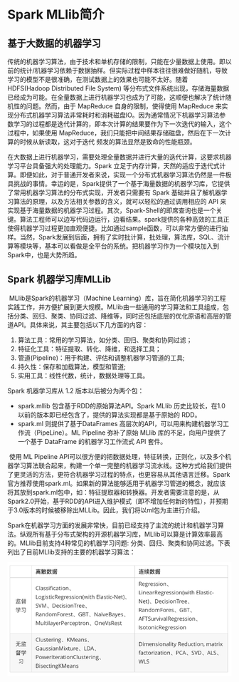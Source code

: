 # Spark MLlib简介

## 基于大数据的机器学习

​	传统的机器学习算法，由于技术和单机存储的限制，只能在少量数据上使用。即以前的统计/机器学习依赖于数据抽样。但实际过程中样本往往很难做好随机，导致学习的模型不是很准确，在测试数据上的效果也可能不太好。随着 HDFS(Hadoop Distributed File System) 等分布式文件系统出现，存储海量数据已经成为可能。在全量数据上进行机器学习也成为了可能，这顺便也解决了统计随机性的问题。然而，由于 MapReduce 自身的限制，使得使用 MapReduce 来实现分布式机器学习算法非常耗时和消耗磁盘IO。因为通常情况下机器学习算法参数学习的过程都是迭代计算的，即本次计算的结果要作为下一次迭代的输入，这个过程中，如果使用 MapReduce，我们只能把中间结果存储磁盘，然后在下一次计算的时候从新读取，这对于迭代 频发的算法显然是致命的性能瓶颈。

​	在大数据上进行机器学习，需要处理全量数据并进行大量的迭代计算，这要求机器学习平台具备强大的处理能力。Spark 立足于内存计算，天然的适应于迭代式计算。即便如此，对于普通开发者来说，实现一个分布式机器学习算法仍然是一件极具挑战的事情。幸运的是，Spark提供了一个基于海量数据的机器学习库，它提供了常用机器学习算法的分布式实现，开发者只需要有 Spark 基础并且了解机器学习算法的原理，以及方法相关参数的含义，就可以轻松的通过调用相应的 API 来实现基于海量数据的机器学习过程。其次，Spark-Shell的即席查询也是一个关键。算法工程师可以边写代码边运行，边看结果。spark提供的各种高效的工具正使得机器学习过程更加直观便捷。比如通过sample函数，可以非常方便的进行抽样。当然，Spark发展到后面，拥有了实时批计算，批处理，算法库，SQL、流计算等模块等，基本可以看做是全平台的系统。把机器学习作为一个模块加入到Spark中，也是大势所趋。

## Spark 机器学习库MLLib

​	MLlib是Spark的机器学习（Machine Learning）库，旨在简化机器学习的工程实践工作，并方便扩展到更大规模。MLlib由一些通用的学习算法和工具组成，包括分类、回归、聚类、协同过滤、降维等，同时还包括底层的优化原语和高层的管道API。具体来说，其主要包括以下几方面的内容：

1. 算法工具：常用的学习算法，如分类、回归、聚类和协同过滤；
2. 特征化工具：特征提取、转化、降维，和选择工具；
3. 管道(Pipeline)：用于构建、评估和调整机器学习管道的工具;
4. 持久性：保存和加载算法，模型和管道;
5. 实用工具：线性代数，统计，数据处理等工具。

Spark 机器学习库从 1.2 版本以后被分为两个包：

- spark.mllib 包含基于RDD的原始算法API。Spark MLlib 历史比较长，在1.0 以前的版本即已经包含了，提供的算法实现都是基于原始的 RDD。
- spark.ml 则提供了基于DataFrames 高层次的API，可以用来构建机器学习工作流（PipeLine）。ML Pipeline 弥补了原始 MLlib 库的不足，向用户提供了一个基于 DataFrame 的机器学习工作流式 API 套件。

​	使用 ML Pipeline API可以很方便的把数据处理，特征转换，正则化，以及多个机器学习算法联合起来，构建一个单一完整的机器学习流水线。这种方式给我们提供了更灵活的方法，更符合机器学习过程的特点，也更容易从其他语言迁移。Spark官方推荐使用spark.ml。如果新的算法能够适用于机器学习管道的概念，就应该将其放到spark.ml包中，如：特征提取器和转换器。开发者需要注意的是，从Spark2.0开始，基于RDD的API进入维护模式（即不增加任何新的特性），并预期于3.0版本的时候被移除出MLLib。因此，我们将以ml包为主进行介绍。

​	Spark在机器学习方面的发展非常快，目前已经支持了主流的统计和机器学习算法。纵观所有基于分布式架构的开源机器学习库，MLlib可以算是计算效率最高的。MLlib目前支持4种常见的机器学习问题: 分类、回归、聚类和协同过滤。下表列出了目前MLlib支持的主要的机器学习算法：

![images](https://github.com/WatermelonAI/Spark-/blob/master/images/MLlib/ml_basic_algorithm.png)